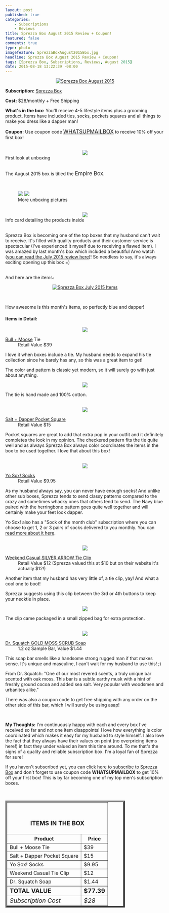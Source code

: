 ```yaml
---
layout: post
published: true
categories: 
    - Subscriptions
    - Reviews
title: Sprezza Box August 2015 Review + Coupon!
featured: false
comments: true
type: photo
imagefeature: SprezzaBoxAugust2015Box.jpg
headline: Sprezza Box August 2015 Review + Coupon!
tags: [Sprezza Box, Subscriptions, Reviews, August 2015]
date: 2015-08-18 13:22:39 -08:00
---
```


<center><a href="http://www.sprezzabox.com?rfsn=103516.e98b8" target="_blank">
<img src="/images/SprezzaBoxAugust2015Box.jpg" border="0" style="border:none;max-width:100%;" alt="Sprezza Box August 2015" />
</a></center>
<p><b>Subscription:</b> <a href="http://www.sprezzabox.com?rfsn=103516.e98b8" target="_blank">Sprezza Box</a></p>
<p><b>Cost:</b> $28/monthly + Free Shipping</p>
<p><b>What's in the box:</b> You'll receive 4-5 lifestyle items plus a grooming product. Items have included ties, socks, pockets squares and all things to make you dress like a dapper man!</p>
<p><b>Coupon:</b> Use coupon code <a href="http://www.sprezzabox.com?rfsn=103516.e98b8" target="_blank"><big>WHATSUPMAILBOX</big></a> to receive 10% off your first box!</p>
<br>

<center><img src='/images/SprezzaBoxAugust2015OpenBox.jpg'></center>
<figcaption>First look at unboxing</figcaption>
<br>

<p>The August 2015 box is titled the <big>Empire Box</big>.</p>
<br>

<figure class="half">
        <img src='/images/SprezzaBoxAugust2015OpenBox2.jpg'>
        <img src='/images/SprezzaBoxAugust2015OpenBox3.jpg'>
        <figcaption>More unboxing pictures</figcaption>
</figure>

<br>

<center><img src='/images/SprezzaBoxAugust2015Info.jpg'></center>
<figcaption>Info card detailing the products inside</figcaption>

<br>

<p>Sprezza Box is becoming one of the top boxes that my husband can't wait to receive. It's filled with quality products and their customer service is spectacular (I've experienced it myself due to receiving a flawed item). I was amazed by last month's box which included a beautiful Arvo watch (<a href="http://whatsupmailbox.com/subscriptions/reviews/Sprezza-Box-Subscription-July-2015-Review-Coupon/" target="_blank">you can read the July 2015 review here</a>)! So needless to say, it's always exciting opening up this box =)</p>
<br>

<DT>And here are the items:</DT>

<p><center><a href="http://www.sprezzabox.com?rfsn=103516.e98b8" target="_blank">
<img src="/images/SprezzaBoxAugust2015Items.jpg" border="0" style="border:none;max-width:100%;" alt="Sprezza Box July 2015 Items" />
</a></center></p>
<br>

<p>How awesome is this month's items, so perfectly blue and dapper!</p>

<H4>Items in Detail:</H4>

<p><center><img src='/images/SprezzaBoxAugust2015Tie2.jpg'></center></p>
<DL>
<DT><a href="http://www.bullandmoose.com" target="_blank">Bull + Moose</a> Tie</DT>
<DD>Retail Value $39</DD>
</DL>

<p>I love it when boxes include a tie. My husband needs to expand his tie collection since he barely has any, so this was a great item to get!</p>
<p>The color and pattern is classic yet modern, so it will surely go with just about anything.</p>

<center><img src='/images/SprezzaBoxAugust2015Tie.jpg'></center>
<p>The tie is hand made and 100% cotton.</p>
<br>

<center><img src='/images/SprezzaBoxAugust2015PocketSquare.jpg'></center>
<DL>
<DT><a href="http://saltdapper.com/pocket-squares.html" target="_blank">Salt + Dapper Pocket Square</a></DT>
<DD>Retail Value $15</DD>
</DL>

<p>Pocket squares are great to add that extra pop in your outfit and it definitely completes the look in my opinion. The checkered pattern fits the tie quite well and as always Sprezza Box always color coordinates the items in the box to be used together. I love that about this box!</p>
<br>

<center><img src='/images/SprezzaBoxAugust2015Socks.jpg'></center>
<DL>
<DT><a href="https://www.yo-sox.com/collections/mens-socks" target="_blank">Yo Sox! Socks</a></DT>
<DD>Retail Value $9.95</DD>
</DL>

<p>As my husband always say, you can never have enough socks! And unlike other sub boxes, Sprezza tends to send classy patterns compared to the crazy and sometimes whacky ones that others tend to send. The Navy blue paired with the herringbone pattern goes quite well together and will certainly make your feet look dapper.</p>

<p>Yo Sox! also has a "Sock of the month club" subscription where you can choose to get 1, 2 or 3 pairs of socks delivered to you monthly. You can <a href="https://www.yo-sox.com/collections/sock-of-the-month-club" target="_blank">read more about it here</a>.</p>
<br>

<center><img src='/images/SprezzaBoxAugust2015TieClip.jpg'></center>
<DL>
<DT><a href="http://www.weekendcasual.com/collections/tie-clips/products/silver-arrow-tie-clip-1-75" target="_blank">Weekend Casual SILVER ARROW Tie Clip</a></DT>
<DD>Retail Value $12 (Sprezza valued this at $10 but on their website it's actually $12!)</DD>
</DL>

<p>Another item that my husband has very little of, a tie clip, yay! And what a cool one to boot!</p>

<p>Sprezza suggests using this clip between the 3rd or 4th buttons to keep your necktie in place.</p>

<center><img src='/images/SprezzaBoxAugust2015TieClip2.jpg'></center>
<p>The clip came packaged in a small zipped bag for extra protection.</p>
<br>

<center><img src='/images/SprezzaBoxAugust2015Soap.jpg'></center>
<DL>
<DT><a href="http://drsquatch.com/collections/our-products/products/gold-moss-scrub" target="_blank">Dr. Squatch GOLD MOSS SCRUB Soap</a></DT>
<DD>1.2 oz Sample Bar, Value $1.44</DD>
</DL>

<p>This soap bar smells like a handsome strong rugged man if that makes sense. It's unique and masculine, I can't wait for my husband to use this! ;)</p>
<p>From Dr. Squatch: "One of our most revered scents, a truly unique bar scented with oak moss. This bar is a subtle earthy musk with a hint of freshly ground cocoa and added sea salt.  Very popular with woodsmen and urbanites alike."</p>
<p>There was also a coupon code to get free shipping with any order on the other side of this bar, which I will surely be using asap!</p>
<br>

<p><i class="icon-exclamation-sign"></i><b> My Thoughts:</b> I'm continuously happy with each and every box I've received so far and not one item disappoints! I love how everything is color coordinated which makes it easy for my husband to style himself. I also love the fact that they always have their values on point (no overpricing items here!) in fact they under valued an item this time around. To me that's the signs of a quality and reliable subscription box. I'm a loyal fan of Sprezza for sure!</p>

<p>If you haven't subscribed yet, you can <a href="http://www.sprezzabox.com?rfsn=103516.e98b8" target="_blank">click here to subscribe to Sprezza Box</a> and don't forget to use coupon code <b>WHATSUPMAILBOX</b> to get 10% off your first box! This is by far becoming one of my top men's subscription boxes.</p>
<br>

<TABLE  BORDER="5" style="width:75%">
   <TR>
      <TH COLSPAN="2">
         <H3><BR><center>ITEMS IN THE BOX</center></H3>
      </TH>
   </TR>
      <TH>Product</TH>
      <TH>Price</TH>
  <TR>
      <TD>Bull + Moose Tie</TD>
      <TD>$39</TD>
   </TR>
   <TR>
      <TD>Salt + Dapper Pocket Square</TD>
      <TD>$15</TD>
   </TR>
    <TR>
      <TD>Yo Sox! Socks</TD>
      <TD>$9.95</TD>
   </TR>
    <TR>
      <TD>Weekend Casual Tie Clip</TD>
      <TD>$12</TD>
   </TR>
    <TR>
      <TD>Dr. Squatch Soap</TD>
      <TD>$1.44</TD>
   </TR>
   <TR>
      <TD><b><big>TOTAL VALUE</big></b></TD>
      <TD><b><big>$77.39</big></b></TD>
   </TR>
   <TR>
      <TD><i><big>Subscription Cost</big></i></TD>
      <TD><i><big>$28</big></i></TD>
   </TR>
</TABLE>
